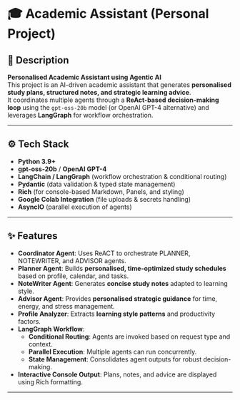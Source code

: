 # 🎓 Academic Assistant (Personal Project)

## 📖 Description
**Personalised Academic Assistant using Agentic AI**  
This project is an AI-driven academic assistant that generates **personalised study plans, structured notes, and strategic learning advice**.  
It coordinates multiple agents through a **ReAct-based decision-making loop** using the `gpt-oss-20b` model (or OpenAI GPT-4 alternative) and leverages **LangGraph** for workflow orchestration.

---

## ⚙️ Tech Stack
- **Python 3.9+**
- **gpt-oss-20b** / **OpenAI GPT-4**
- **LangChain / LangGraph** (workflow orchestration & conditional routing)
- **Pydantic** (data validation & typed state management)
- **Rich** (for console-based Markdown, Panels, and styling)
- **Google Colab Integration** (file uploads & secrets handling)
- **AsyncIO** (parallel execution of agents)

---

## ✨ Features
- **Coordinator Agent**: Uses ReACT to orchestrate PLANNER, NOTEWRITER, and ADVISOR agents.
- **Planner Agent**: Builds **personalised, time-optimized study schedules** based on profile, calendar, and tasks.
- **NoteWriter Agent**: Generates **concise study notes** adapted to learning style.
- **Advisor Agent**: Provides **personalised strategic guidance** for time, energy, and stress management.
- **Profile Analyzer**: Extracts **learning style patterns** and productivity factors.
- **LangGraph Workflow**:
  - **Conditional Routing**: Agents are invoked based on request type and context.
  - **Parallel Execution**: Multiple agents can run concurrently.
  - **State Management**: Consolidates agent outputs for robust decision-making.
- **Interactive Console Output**: Plans, notes, and advice are displayed using Rich formatting.

---
